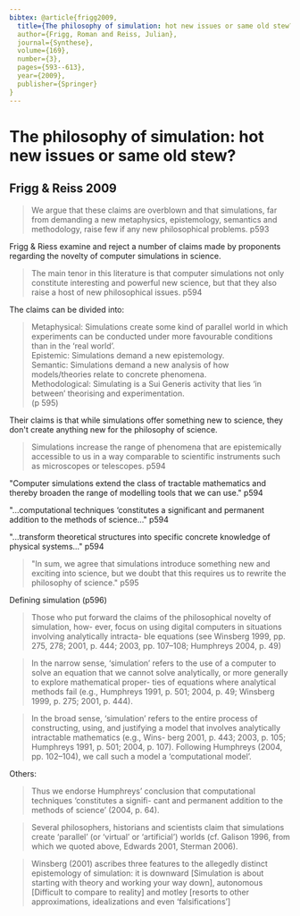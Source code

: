 ```yaml
---
bibtex: @article{frigg2009,
  title={The philosophy of simulation: hot new issues or same old stew?},
  author={Frigg, Roman and Reiss, Julian},
  journal={Synthese},
  volume={169},
  number={3},
  pages={593--613},
  year={2009},
  publisher={Springer}
}
---
```


# The philosophy of simulation: hot new issues or same old stew?

## Frigg & Reiss 2009

> We argue that these claims are overblown and that simulations, far from demanding a new metaphysics, epistemology, semantics and methodology, raise few if any new philosophical problems. p593

Frigg & Riess examine and reject a number of claims made by proponents regarding the novelty of computer simulations in science.  

>  The main tenor in this literature is that computer simulations not only constitute interesting and powerful new science, but that they also raise a host of new philosophical issues. p594

The claims can be divided into: 

> Metaphysical: Simulations create some kind of parallel world in which experiments can be conducted under more favourable conditions than in the ‘real world’.   
> Epistemic: Simulations demand a new epistemology.  
> Semantic: Simulations demand a new analysis of how models/theories relate to concrete phenomena.  
> Methodological: Simulating is a Sui Generis activity that lies ‘in between’ theorising and experimentation.  
> (p 595)

Their claims is that while simulations offer something new to science, they don't create anything new for the philosophy of science.

> Simulations increase the range of phenomena that are epistemically accessible to us in a way comparable to scientific instruments such as microscopes or telescopes. p594

"Computer simulations extend the class of tractable mathematics and thereby broaden the range of modelling tools that we can use." p594

"...computational techniques ‘constitutes a significant and permanent addition to the methods of science..." p594

"...transform theoretical structures into specific concrete knowledge of physical systems..." p594

> "In sum, we agree that simulations introduce something new and exciting into science, but we doubt that this requires us to rewrite the philosophy of science." p595

Defining simulation  (p596)

> Those who put forward the claims of the philosophical novelty of simulation, how- ever, focus on using digital computers in situations involving analytically intracta- ble equations (see Winsberg 1999, pp. 275, 278; 2001, p. 444; 2003, pp. 107–108; Humphreys 2004, p. 49)

> In the narrow sense, ‘simulation’ refers to the use of a computer to solve an equation that we cannot solve analytically, or more generally to explore mathematical proper- ties of equations where analytical methods fail (e.g., Humphreys 1991, p. 501; 2004, p. 49; Winsberg 1999, p. 275; 2001, p. 444).

> In the broad sense, ‘simulation’ refers to the entire process of constructing, using, and justifying a model that involves analytically intractable mathematics (e.g., Wins- berg 2001, p. 443; 2003, p. 105; Humphreys 1991, p. 501; 2004, p. 107). Following Humphreys (2004, pp. 102–104), we call such a model a ‘computational model’.

Others:

> Thus we endorse Humphreys’ conclusion that computational techniques ‘constitutes a signifi- cant and permanent addition to the methods of science’ (2004, p. 64).

> Several philosophers, historians and scientists claim that simulations create ‘parallel’ (or ‘virtual’ or ‘artificial’) worlds (cf. Galison 1996, from which we quoted above, Edwards 2001, Sterman 2006). 

> Winsberg (2001) ascribes three features to the allegedly distinct epistemology of simulation:
it is downward [Simulation is about starting with theory and working your way down], autonomous [Difficult to compare to reality] and motley [resorts to other approximations, idealizations and even ‘falsifications’]